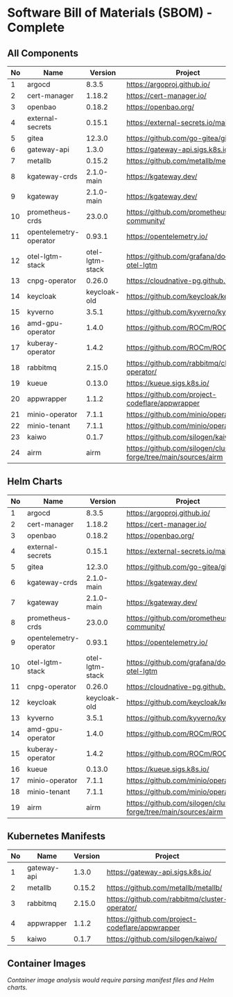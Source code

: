 # Software Bill of Materials (SBOM) - Complete

## All Components

| No | Name | Version | Project |
|----|------|---------|---------|
| 1 | argocd | 8.3.5 | https://argoproj.github.io/ |
| 2 | cert-manager | 1.18.2 | https://cert-manager.io/ |
| 3 | openbao | 0.18.2 | https://openbao.org/ |
| 4 | external-secrets | 0.15.1 | https://external-secrets.io/main/ |
| 5 | gitea | 12.3.0 | https://github.com/go-gitea/gitea |
| 6 | gateway-api | 1.3.0 | https://gateway-api.sigs.k8s.io/ |
| 7 | metallb | 0.15.2 | https://github.com/metallb/metallb/ |
| 8 | kgateway-crds | 2.1.0-main | https://kgateway.dev/ |
| 9 | kgateway | 2.1.0-main | https://kgateway.dev/ |
| 10 | prometheus-crds | 23.0.0 | https://github.com/prometheus-community/ |
| 11 | opentelemetry-operator | 0.93.1 | https://opentelemetry.io/ |
| 12 | otel-lgtm-stack | otel-lgtm-stack | https://github.com/grafana/docker-otel-lgtm |
| 13 | cnpg-operator | 0.26.0 | https://cloudnative-pg.github.io/ |
| 14 | keycloak | keycloak-old | https://github.com/keycloak/keycloak |
| 15 | kyverno | 3.5.1 | https://github.com/kyverno/kyverno |
| 16 | amd-gpu-operator | 1.4.0 | https://github.com/ROCm/ROCm |
| 17 | kuberay-operator | 1.4.2 | https://github.com/ROCm/ROCm |
| 18 | rabbitmq | 2.15.0 | https://github.com/rabbitmq/cluster-operator/ |
| 19 | kueue | 0.13.0 | https://kueue.sigs.k8s.io/ |
| 20 | appwrapper | 1.1.2 | https://github.com/project-codeflare/appwrapper |
| 21 | minio-operator | 7.1.1 | https://github.com/minio/operator |
| 22 | minio-tenant | 7.1.1 | https://github.com/minio/operator |
| 23 | kaiwo | 0.1.7 | https://github.com/silogen/kaiwo/ |
| 24 | airm | airm | https://github.com/silogen/cluster-forge/tree/main/sources/airm |

## Helm Charts

| No | Name | Version | Project |
|----|------|---------|---------|
| 1 | argocd | 8.3.5 | https://argoproj.github.io/ |
| 2 | cert-manager | 1.18.2 | https://cert-manager.io/ |
| 3 | openbao | 0.18.2 | https://openbao.org/ |
| 4 | external-secrets | 0.15.1 | https://external-secrets.io/main/ |
| 5 | gitea | 12.3.0 | https://github.com/go-gitea/gitea |
| 6 | kgateway-crds | 2.1.0-main | https://kgateway.dev/ |
| 7 | kgateway | 2.1.0-main | https://kgateway.dev/ |
| 8 | prometheus-crds | 23.0.0 | https://github.com/prometheus-community/ |
| 9 | opentelemetry-operator | 0.93.1 | https://opentelemetry.io/ |
| 10 | otel-lgtm-stack | otel-lgtm-stack | https://github.com/grafana/docker-otel-lgtm |
| 11 | cnpg-operator | 0.26.0 | https://cloudnative-pg.github.io/ |
| 12 | keycloak | keycloak-old | https://github.com/keycloak/keycloak |
| 13 | kyverno | 3.5.1 | https://github.com/kyverno/kyverno |
| 14 | amd-gpu-operator | 1.4.0 | https://github.com/ROCm/ROCm |
| 15 | kuberay-operator | 1.4.2 | https://github.com/ROCm/ROCm |
| 16 | kueue | 0.13.0 | https://kueue.sigs.k8s.io/ |
| 17 | minio-operator | 7.1.1 | https://github.com/minio/operator |
| 18 | minio-tenant | 7.1.1 | https://github.com/minio/operator |
| 19 | airm | airm | https://github.com/silogen/cluster-forge/tree/main/sources/airm |

## Kubernetes Manifests

| No | Name | Version | Project |
|----|------|---------|---------|
| 1 | gateway-api | 1.3.0 | https://gateway-api.sigs.k8s.io/ |
| 2 | metallb | 0.15.2 | https://github.com/metallb/metallb/ |
| 3 | rabbitmq | 2.15.0 | https://github.com/rabbitmq/cluster-operator/ |
| 4 | appwrapper | 1.1.2 | https://github.com/project-codeflare/appwrapper |
| 5 | kaiwo | 0.1.7 | https://github.com/silogen/kaiwo/ |

## Container Images

*Container image analysis would require parsing manifest files and Helm charts.*

